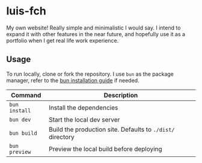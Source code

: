 # luis-fch

My own website! Really simple and minimalistic I would say. I intend to expand it with other features in the near future, and hopefully use it as a portfolio when I get real life work experience.

## Usage

To run locally, clone or fork the repository. I use `bun` as the package manager, refer to the [bun installation guide](https://bun.com/docs/installation) if needed.

| Command | Description |
|---|---|
| `bun install` | Install the dependencies |
| `bun dev` | Start the local dev server |
| `bun build` | Build the production site. Defaults to `./dist/` directory |
| `bun preview` | Preview the local build before deploying |